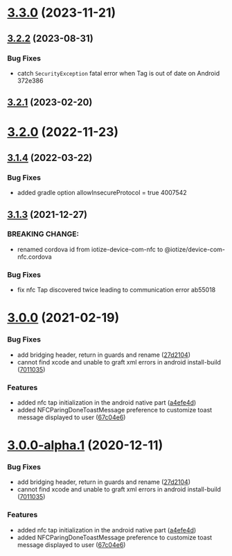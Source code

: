 # [3.3.0](https://github.com/iotize-sas/device-com-nfc.cordova/compare/v3.2.3...v3.3.0) (2023-11-21)



## [3.2.2](https://github.com/iotize-sas/device-com-nfc.cordova/compare/v3.2.1...v3.2.2) (2023-08-31)


### Bug Fixes

* catch `SecurityException` fatal error when Tag is out of date on Android 372e386



## [3.2.1](https://github.com/iotize-sas/device-com-nfc.cordova/compare/v3.2.0...v3.2.1) (2023-02-20)



# [3.2.0](https://github.com/iotize-sas/device-com-nfc.cordova/compare/v3.1.6...v3.2.0) (2022-11-23)



## [3.1.4](https://github.com/iotize-sas/device-com-nfc.cordova/compare/v3.1.3...v3.1.4) (2022-03-22)


### Bug Fixes

* added gradle option allowInsecureProtocol = true 4007542



## [3.1.3](https://github.com/iotize-sas/device-com-nfc.cordova/compare/v3.1.0...v3.1.3) (2021-12-27)

### BREAKING CHANGE:

- renamed cordova id from iotize-device-com-nfc to @iotize/device-com-nfc.cordova

### Bug Fixes

- fix nfc Tap discovered twice leading to communication error ab55018

<a name="3.0.0"></a>

# [3.0.0](https://github.com/iotize-sas/device-com-nfc.cordova/compare/v1.0.0-alpha.9...v3.0.0) (2021-02-19)

### Bug Fixes

- add bridging header, return in guards and rename ([27d2104](https://github.com/iotize-sas/device-com-nfc.cordova/commit/27d2104))
- cannot find xcode and unable to graft xml errors in android install-build ([7011035](https://github.com/iotize-sas/device-com-nfc.cordova/commit/7011035))

### Features

- added nfc tap initialization in the android native part ([a4efe4d](https://github.com/iotize-sas/device-com-nfc.cordova/commit/a4efe4d))
- added NFCParingDoneToastMessage preference to customize toast message displayed to user ([67c04e6](https://github.com/iotize-sas/device-com-nfc.cordova/commit/67c04e6))

<a name="3.0.0-alpha.1"></a>

# [3.0.0-alpha.1](https://github.com/iotize-sas/device-com-nfc.cordova/compare/v1.0.0-alpha.9...v3.0.0-alpha.1) (2020-12-11)

### Bug Fixes

- add bridging header, return in guards and rename ([27d2104](https://github.com/iotize-sas/device-com-nfc.cordova/commit/27d2104))
- cannot find xcode and unable to graft xml errors in android install-build ([7011035](https://github.com/iotize-sas/device-com-nfc.cordova/commit/7011035))

### Features

- added nfc tap initialization in the android native part ([a4efe4d](https://github.com/iotize-sas/device-com-nfc.cordova/commit/a4efe4d))
- added NFCParingDoneToastMessage preference to customize toast message displayed to user ([67c04e6](https://github.com/iotize-sas/device-com-nfc.cordova/commit/67c04e6))
